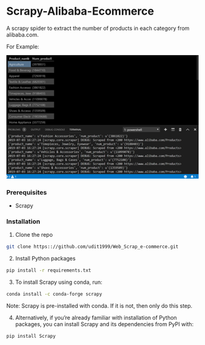 # Scrapy-Alibaba-Ecommerce

A scrapy spider to extract the number of products in each category from alibaba.com.

For Example:

![Screenshot](Readme/ss.png)


### Prerequisites

* Scrapy

### Installation

1. Clone the repo
```sh
git clone https:://github.com/udit1999/Web_Scrap_e-commerce.git
```
2. Install Python packages
```sh
pip install -r requirements.txt
```
 
3. To install Scrapy using conda, run:
 ```sh
 conda install -c conda-forge scrapy
 ```
   Note: Scrapy is pre-installed with conda. If it is not, then only do this step.
 
4. Alternatively, if you’re already familiar with installation of Python packages, you can install Scrapy and its dependencies from PyPI with:
```sh
pip install Scrapy
```


